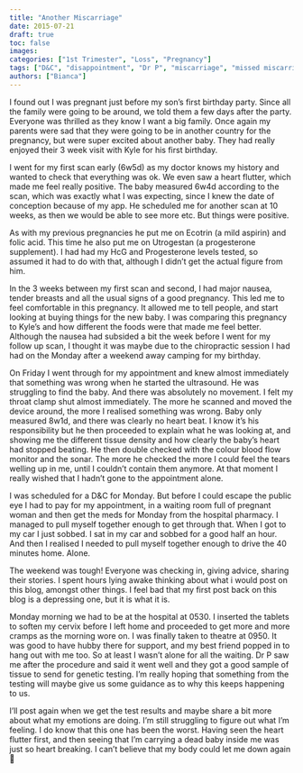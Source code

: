 ```yaml
---
title: "Another Miscarriage"
date: 2015-07-21
draft: true
toc: false
images:
categories: ["1st Trimester", "Loss", "Pregnancy"]
tags: ["D&C", "disappointment", "Dr P", "miscarriage", "missed miscarriage", "recurring miscarriage"]
authors: ["Bianca"]
---
```


I found out I was pregnant just before my son’s first birthday party. Since all the family were going to be around, we told them a few days after the party. Everyone was thrilled as they know I want a big family. Once again my parents were sad that they were going to be in another country for the pregnancy, but were super excited about another baby. They had really enjoyed their 3 week visit with Kyle for his first birthday.

I went for my first scan early (6w5d) as my doctor knows my history and wanted to check that everything was ok. We even saw a heart flutter, which made me feel really positive. The baby measured 6w4d according to the scan, which was exactly what I was expecting, since I knew the date of conception because of my app. He scheduled me for another scan at 10 weeks, as then we would be able to see more etc. But things were positive.

As with my previous pregnancies he put me on Ecotrin (a mild aspirin) and folic acid. This time he also put me on Utrogestan (a progesterone supplement). I had had my HcG and Progesterone levels tested, so assumed it had to do with that, although I didn’t get the actual figure from him.

In the 3 weeks between my first scan and second, I had major nausea, tender breasts and all the usual signs of a good pregnancy. This led me to feel comfortable in this pregnancy. It allowed me to tell people, and start looking at buying things for the new baby. I was comparing this pregnancy to Kyle’s and how different the foods were that made me feel better. Although the nausea had subsided a bit the week before I went for my follow up scan, I thought it was maybe due to the chiropractic session I had had on the Monday after a weekend away camping for my birthday.

On Friday I went through for my appointment and knew almost immediately that something was wrong when he started the ultrasound. He was struggling to find the baby. And there was absolutely no movement. I felt my throat clamp shut almost immediately. The more he scanned and moved the device around, the more I realised something was wrong. Baby only measured 8w1d, and there was clearly no heart beat. I know it’s his responsibility but he then proceeded to explain what he was looking at, and showing me the different tissue density and how clearly the baby’s heart had stopped beating. He then double checked with the colour blood flow monitor and the sonar. The more he checked the more I could feel the tears welling up in me, until I couldn’t contain them anymore. At that moment I really wished that I hadn’t gone to the appointment alone.

I was scheduled for a D&C for Monday. But before I could escape the public eye I had to pay for my appointment, in a waiting room full of pregnant woman and then get the meds for Monday from the hospital pharmacy. I managed to pull myself together enough to get through that. When I got to my car I just sobbed. I sat in my car and sobbed for a good half an hour. And then I realised I needed to pull myself together enough to drive the 40 minutes home. Alone.

The weekend was tough! Everyone was checking in, giving advice, sharing their stories. I spent hours lying awake thinking about what i would post on this blog, amongst other things. I feel bad that my first post back on this blog is a depressing one, but it is what it is.

Monday morning we had to be at the hospital at 0530. I inserted the tablets to soften my cervix before I left home and proceeded to get more and more cramps as the morning wore on. I was finally taken to theatre at 0950. It was good to have hubby there for support, and my best friend popped in to hang out with me too. So at least I wasn’t alone for all the waiting. Dr P saw me after the procedure and said it went well and they got a good sample of tissue to send for genetic testing. I’m really hoping that something from the testing will maybe give us some guidance as to why this keeps happening to us.

I’ll post again when we get the test results and maybe share a bit more about what my emotions are doing. I’m still struggling to figure out what I’m feeling. I do know that this one has been the worst. Having seen the heart flutter first, and then seeing that I’m carrying a dead baby inside me was just so heart breaking. I can’t believe that my body could let me down again 🙁
